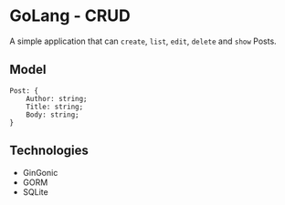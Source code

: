 
# GoLang - CRUD

A simple application that can `create`, `list`, `edit`, `delete` and `show` Posts.


## Model
```
Post: {
    Author: string;
    Title: string;
    Body: string;
}
```

## Technologies

* GinGonic
* GORM
* SQLite
